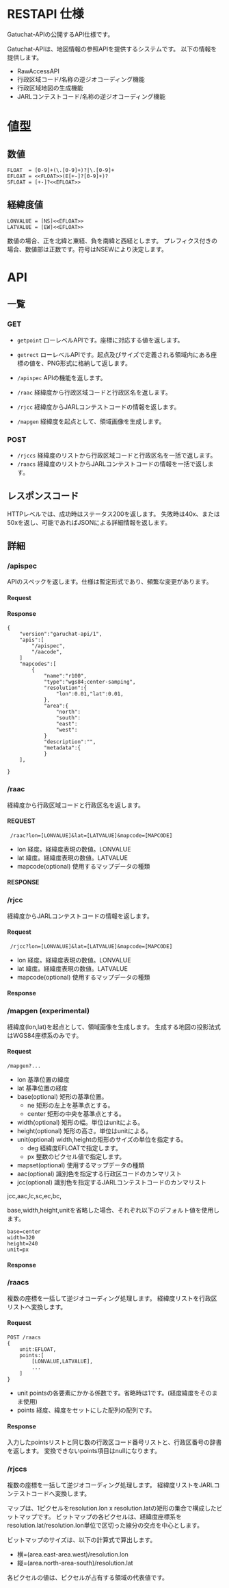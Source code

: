# RESTAPI 仕様

Gatuchat-APIの公開するAPI仕様です。

Gatuchat-APIは、地図情報の参照APIを提供するシステムです。
以下の情報を提供します。

- RawAccessAPI
- 行政区域コード/名称の逆ジオコーディング機能
- 行政区域地図の生成機能
- JARLコンテストコード/名称の逆ジオコーディング機能


# 値型

## 数値

```
FLOAT  = [0-9]+(\.[0-9]+)?|\.[0-9]+
EFLOAT = <<FLOAT>>(E[+-]?[0-9]+)?
SFLOAT = [+-]?<<EFLOAT>>
```

## 経緯度値
```
LONVALUE = [NS]<<EFLOAT>>
LATVALUE = [EW]<<EFLOAT>>
```

数値の場合、正を北緯と東経、負を南緯と西経とします。
プレフィクス付きの場合、数値部は正数です。符号はNSEWにより決定します。




# API

## 一覧

### GET
- `getpoint`
ローレベルAPIです。座標に対応する値を返します。
- `getrect`
ローレベルAPIです。起点及びサイズで定義される領域内にある座標の値を、PNG形式に格納して返します。


- `/apispec`
APIの機能を返します。
- `/raac`
経緯度から行政区域コードと行政区名を返します。
- `/rjcc`
経緯度からJARLコンテストコードの情報を返します。
- `/mapgen`
経緯度を起点として、領域画像を生成します。

### POST
- `/rjccs`
経緯度のリストから行政区域コードと行政区名を一括で返します。
- `/raacs`
経緯度のリストからJARLコンテストコードの情報を一括で返します。


## レスポンスコード
HTTPレベルでは、成功時はステータス200を返します。
失敗時は40x、または50xを返し、可能であればJSONによる詳細情報を返します。



## 詳細

### /apispec
APIのスペックを返します。仕様は暫定形式であり、頻繁な変更があります。

#### Request

#### Response
```
{
	"version":"garuchat-api/1",
	"apis":[
		"/apispec",
		"/aacode",
	]
	"mapcodes":[
		{
			"name":"r100",
			"type":"wgs84;center-samping",
			"resolution":{
				"lon":0.01,"lat":0.01,
			},
			"area":{
				"north":
				"south":
				"east":
				"west":
			}
			"description":"",
			"metadata":{
			}
	],

}
```
### /raac
経緯度から行政区域コードと行政区名を返します。

#### REQUEST
```
 /raac?lon=[LONVALUE]&lat=[LATVALUE]&mapcode=[MAPCODE]
```

- lon
経度。経緯度表現の数値。LONVALUE
- lat
緯度。経緯度表現の数値。LATVALUE
- mapcode(optional)
使用するマップデータの種類

#### RESPONSE



### /rjcc
経緯度からJARLコンテストコードの情報を返します。

#### Request
```
 /rjcc?lon=[LONVALUE]&lat=[LATVALUE]&mapcode=[MAPCODE]
```

- lon
経度。経緯度表現の数値。LONVALUE
- lat
緯度。経緯度表現の数値。LATVALUE
- mapcode(optional)
使用するマップデータの種類

#### Response



### /mapgen (experimental)
経緯度(lon,lat)を起点として、領域画像を生成します。
生成する地図の投影法式はWGS84座標系のみです。

#### Request

```
/mapgen?...
```
- lon 基準位置の緯度
- lat 基準位置の経度
- base(optional) 矩形の基準位置。
	- ne 矩形の左上を基準点とする。
	- center 矩形の中央を基準点とする。
- width(optional) 矩形の幅。単位はunitによる。
- height(optional) 矩形の高さ。単位はunitによる。
- unit(optional) width,heightの矩形のサイズの単位を指定する。
  - deg 経緯度EFLOATで指定します。
  - px 整数のピクセル値で指定します。
- mapset(optional) 使用するマップデータの種類
- aac(optional) 識別色を指定する行政区コードのカンマリスト
- jcc(optional) 識別色を指定するJARLコンテストコードのカンマリスト


jcc,aac,lc,sc,ec,bc,

base,width,height,unitを省略した場合、それぞれ以下のデフォルト値を使用します。
```
base=center
width=320
height=240
unit=px
```

#### Response
 
### /raacs
複数の座標を一括して逆ジオコーディング処理します。
経緯度リストを行政区リストへ変換します。

#### Request
```
POST /raacs
{
	unit:EFLOAT,
	points:[
		[LONVALUE,LATVALUE],
		...
	]
}
```
- unit pointsの各要素にかかる係数です。省略時は1です。(経度緯度をそのまま使用)
- points 経度、緯度をセットにした配列の配列です。

#### Response
入力したpointsリストと同じ数の行政区コード番号リストと、行政区番号の辞書を返します。
変換できないpoints項目はnullになります。

### /rjccs
複数の座標を一括して逆ジオコーディング処理します。
経緯度リストをJARLコンテストコードへ変換します。





マップは、1ピクセルをresolution.lon x resolution.latの矩形の集合で構成したビットマップです。
ビットマップの各ピクセルは、経緯度座標系をresolution.lat/resolution.lon単位で区切った線分の交点を中心とします。

ビットマップのサイズは、以下の計算式で算出します。
- 横=(area.east-area.west)/resolution.lon
- 縦=(area.north-area-south)/resolution.lat

各ピクセルの値は、ピクセルが占有する領域の代表値です。


